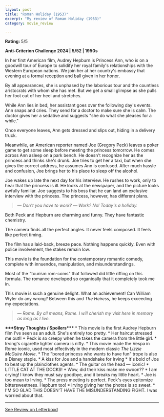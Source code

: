 ```yaml
---
layout: post
title: "Roman Holiday (1953)"
excerpt: "My review of Roman Holiday (1953)"
category: movie_review

---
```


**Rating:** 5/5

<b><a rel="nofollow">Anti-Criterion Challenge 2024 | 5/52 | 1950s</a></b>

In her first American film, Audrey Hepburn is Princess Ann, who is on a goodwill tour of Europe to solidify her royal family's relationships with the Western European nations. We join her at her country's embassy that evening at a formal reception and ball given in her honor.

By all appearances, she is unphased by the laborious tour and the countless aristocrats with whom she has met. But we get a small glimpse as she pulls her foot out of her heel and stretches.

While Ann lies in bed, her assistant goes over the following day's events. Ann snaps and cries. They send for a doctor to make sure she is calm. The doctor gives her a sedative and suggests "she do what she pleases for a while."

Once everyone leaves, Ann gets dressed and slips out, hiding in a delivery truck.

Meanwhile, an American reporter named Joe (Gregory Peck) leaves a poker game to get some sleep before meeting the princess tomorrow. He comes across Ann asleep on a park bench. He doesn't recognize her as the princess and thinks she's drunk. Joe tries to get her a taxi, but when she gives the correct address, he assumes Ann is confused. After much hassle and confusion, Joe brings her to his place to sleep off the alcohol.

Joe wakes up late the next day for his interview. He rushes to work, only to hear that the princess is ill. He looks at the newspaper, and the picture looks awfully familiar. Joe suggests to his boss that he can land an exclusive interview with the princess. The princess, however, has different plans.

<blockquote><i>— Don't you have to work?
— Work? No! Today's a holiday.</i></blockquote>Both Peck and Hepburn are charming and funny. They have fantastic chemistry.

The camera finds all the perfect angles. It never feels composed. It feels like perfect timing.

The film has a laid-back, breeze pace. Nothing happens quickly. Even with police involvement, the stakes remain low.

This movie is the foundation for the contemporary romantic comedy, complete with innuendos, manipulation, and misunderstandings.

Most of the "tourism rom-coms" that followed did little riffing on this formula. The romance developed so organically that it completely took me in.

This movie is such a genuine delight. What an achievement! Can William Wyler do any wrong? Between this and <i>The Heiress</i>, he keeps exceeding my expectations.

<blockquote><i>— Rome. By all means, Rome. I will cherish my visit here in memory as long as I live.</i></blockquote><b>***Stray Thoughts / Spoilers***</b>
* This movie is the first Audrey Hepburn film I've seen as an adult. She's entirely too pretty.
* Her haircut stressed me out!!
* Peck is so creepy when he takes the camera from the little girl.
* Irving's cigarette lighter camera is nifty.
* This movie made the Vespa in Rome iconic, used most effectively in the modern classic <i>The Lizzie McGuire Movie</i>.
* The "bored princess who wants to have fun" trope is also a Disney staple.
* A kiss for Joe and a handshake for Irving
* It's bold of Joe to beat up the plainclothes agents.
* The guitar on the head — iconic!
* LITTLE CAT AT THE DOCKS!
* Wow, did their kiss make me swoon??
* I am crying! I know they must say goodbye, and it breaks my little heart.
* Joe is too mean to Irving.
* The press meeting is perfect. Peck's eyes epitomize bittersweetness. Hepburn too!
* Irving giving her the photos is so sweet.
* I'M SO GLAD THIS DOESN'T HAVE THE MISUNDERSTANDING FIGHT. I was worried about that.

<hr>

[See Review on Letterboxd](https://boxd.it/5IEerL)
